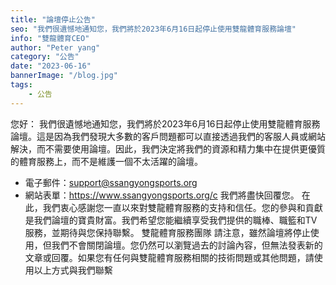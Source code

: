 ```yaml
---
title: "論壇停止公告"
seo: "我們很遺憾地通知您，我們將於2023年6月16日起停止使用雙龍體育服務論壇"
info: "雙龍體育CEO"
author: "Peter yang"
category: "公告"
date: "2023-06-16"
bannerImage: "/blog.jpg"
tags:
    - 公告
---
```

您好：
我們很遺憾地通知您，我們將於2023年6月16日起停止使用雙龍體育服務論壇。這是因為我們發現大多數的客戶問題都可以直接透過我們的客服人員或網站解決，而不需要使用論壇。因此，我們決定將我們的資源和精力集中在提供更優質的體育服務上，而不是維護一個不太活躍的論壇。
- 電子郵件：support@ssangyongsports.org
- 網站表單：https://www.ssangyongsports.org/c
我們將盡快回覆您。
在此，我們衷心感謝您一直以來對雙龍體育服務的支持和信任。您的參與和貢獻是我們論壇的寶貴財富。我們希望您能繼續享受我們提供的職棒、職籃和TV服務，並期待與您保持聯繫。
雙龍體育服務團隊
請注意，雖然論壇將停止使用，但我們不會關閉論壇。您仍然可以瀏覽過去的討論內容，但無法發表新的文章或回覆。如果您有任何與雙龍體育服務相關的技術問題或其他問題，請使用以上方式與我們聯繫
